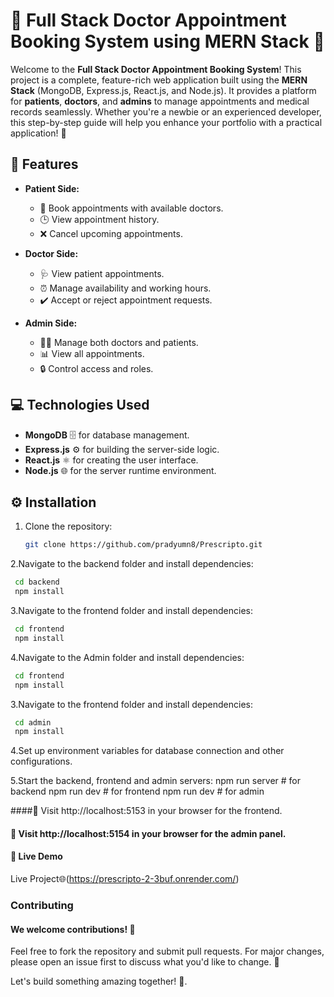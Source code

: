 # 🌟 Full Stack Doctor Appointment Booking System using MERN Stack 🌟

Welcome to the **Full Stack Doctor Appointment Booking System**! This project is a complete, feature-rich web application built using the **MERN Stack** (MongoDB, Express.js, React.js, and Node.js). It provides a platform for **patients**, **doctors**, and **admins** to manage appointments and medical records seamlessly. Whether you're a newbie or an experienced developer, this step-by-step guide will help you enhance your portfolio with a practical application! 🚀

## 🔑 Features

- **Patient Side:**
  - 📅 Book appointments with available doctors.
  - 🕒 View appointment history.
  - ❌ Cancel upcoming appointments.
  
- **Doctor Side:**
  - 🩺 View patient appointments.
  - ⏰ Manage availability and working hours.
  - ✔️ Accept or reject appointment requests.
  
- **Admin Side:**
  - 👩‍⚕️ Manage both doctors and patients.
  - 📊 View all appointments.
  - 🔒 Control access and roles.

## 💻 Technologies Used

- **MongoDB** 🗄️ for database management.
- **Express.js** ⚙️ for building the server-side logic.
- **React.js** ⚛️ for creating the user interface.
- **Node.js** 🌐 for the server runtime environment.

## ⚙️ Installation

1. Clone the repository:

   ```bash
   git clone https://github.com/pradyumn8/Prescripto.git
   ```
2.Navigate to the backend folder and install dependencies:

   ```bash
    cd backend
    npm install
   ```
3.Navigate to the frontend folder and install dependencies:

   ```bash
    cd frontend
    npm install
   ```
   
4.Navigate to the Admin folder and install dependencies:

   ```bash
    cd frontend
    npm install
   ```
   
3.Navigate to the frontend folder and install dependencies:

   ```bash
    cd admin
    npm install
   ```

4.Set up environment variables for database connection and other configurations.

5.Start the backend, frontend and admin servers:
npm run server  # for backend
npm run dev  # for frontend
npm run dev  # for admin


####🎯 Visit http://localhost:5153 in your browser for the frontend.
#### 🏢 Visit http://localhost:5154 in your browser for the admin panel.
#### 🚀 Live Demo
Live Project🌐(https://prescripto-2-3buf.onrender.com/)


### Contributing
#### We welcome contributions! 🙌
Feel free to fork the repository and submit pull requests.
For major changes, please open an issue first to discuss what you'd like to change. 💬

Let's build something amazing together! 🌱.
   
